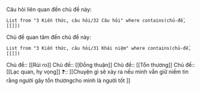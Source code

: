 Câu hỏi liên quan đến chủ đề này:
```dataview
List from "3 Kiến thức, câu hỏi/32 Câu hỏi" where contains(chủ-đề,[[]]) 
```

Chủ đề quan tâm đến chủ đề này:
```dataview
List from "3 Kiến thức, câu hỏi/31 Khái niệm" where contains(chủ-đề,[[]]) 
```

Chủ đề:: [[Rủi ro]]
Chủ đề:: [[Đồng thuận]]
Chủ đề:: [[Tổn thương]]
Chủ đề:: [[Lạc quan, hy vọng]]
❓:: [[Chuyện gì sẽ xảy ra nếu mình vẫn giữ niềm tin rằng người gây tổn thươngcho mình là người tốt ]]
